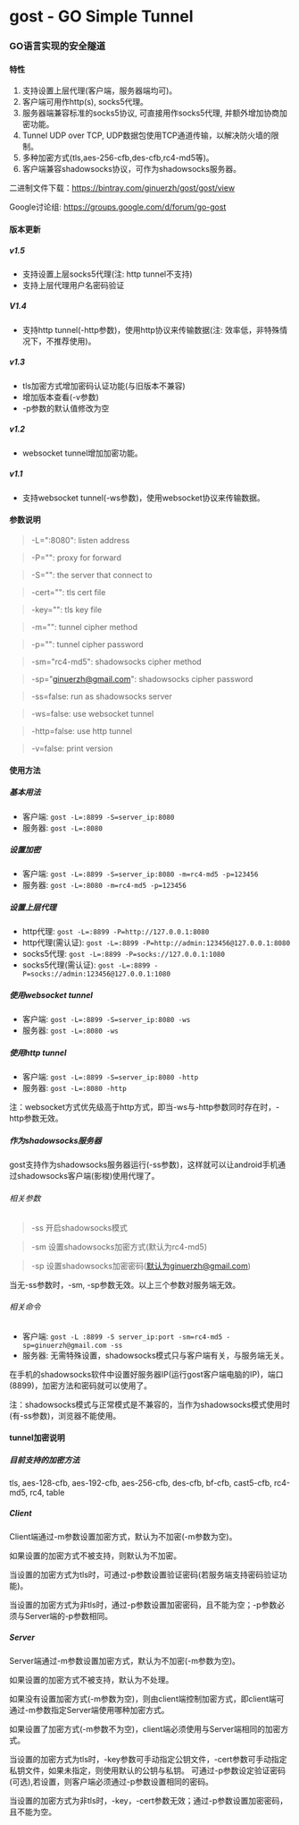 gost - GO Simple Tunnel
====

### GO语言实现的安全隧道

#### 特性
1. 支持设置上层代理(客户端，服务器端均可)。
2. 客户端可用作http(s), socks5代理。
3. 服务器端兼容标准的socks5协议, 可直接用作socks5代理, 并额外增加协商加密功能。
4. Tunnel UDP over TCP, UDP数据包使用TCP通道传输，以解决防火墙的限制。
5. 多种加密方式(tls,aes-256-cfb,des-cfb,rc4-md5等)。
6. 客户端兼容shadowsocks协议，可作为shadowsocks服务器。

二进制文件下载：https://bintray.com/ginuerzh/gost/gost/view

Google讨论组: https://groups.google.com/d/forum/go-gost

#### 版本更新
##### v1.5
* 支持设置上层socks5代理(注: http tunnel不支持)
* 支持上层代理用户名密码验证

##### V1.4
* 支持http tunnel(-http参数)，使用http协议来传输数据(注: 效率低，非特殊情况下，不推荐使用)。

##### v1.3
* tls加密方式增加密码认证功能(与旧版本不兼容)
* 增加版本查看(-v参数)
* -p参数的默认值修改为空

##### v1.2 
* websocket tunnel增加加密功能。

##### v1.1 
* 支持websocket tunnel(-ws参数)，使用websocket协议来传输数据。

#### 参数说明
>  -L=":8080": listen address

>  -P="": proxy for forward

>  -S="": the server that connect to

>  -cert="": tls cert file

>  -key="": tls key file

>  -m="": tunnel cipher method

>  -p="": tunnel cipher password

>  -sm="rc4-md5": shadowsocks cipher method

>  -sp="ginuerzh@gmail.com": shadowsocks cipher password

>  -ss=false: run as shadowsocks server

>  -ws=false: use websocket tunnel

>  -http=false: use http tunnel

>  -v=false: print version


#### 使用方法
##### 基本用法
* 客户端: `gost -L=:8899 -S=server_ip:8080`
* 服务器: `gost -L=:8080`

##### 设置加密
* 客户端: `gost -L=:8899 -S=server_ip:8080 -m=rc4-md5 -p=123456`
* 服务器: `gost -L=:8080 -m=rc4-md5 -p=123456`

##### 设置上层代理
* http代理: `gost -L=:8899 -P=http://127.0.0.1:8080`
* http代理(需认证): `gost -L=:8899 -P=http://admin:123456@127.0.0.1:8080`
* socks5代理: `gost -L=:8899 -P=socks://127.0.0.1:1080`
* socks5代理(需认证): `gost -L=:8899 -P=socks://admin:123456@127.0.0.1:1080`

##### 使用websocket tunnel
* 客户端: `gost -L=:8899 -S=server_ip:8080 -ws`
* 服务器: `gost -L=:8080 -ws`

##### 使用http tunnel
* 客户端: `gost -L=:8899 -S=server_ip:8080 -http`
* 服务器: `gost -L=:8080 -http`

注：websocket方式优先级高于http方式，即当-ws与-http参数同时存在时，-http参数无效。

##### 作为shadowsocks服务器
gost支持作为shadowsocks服务器运行(-ss参数)，这样就可以让android手机通过shadowsocks客户端(影梭)使用代理了。

###### 相关参数
> -ss 开启shadowsocks模式

> -sm 设置shadowsocks加密方式(默认为rc4-md5)

> -sp 设置shadowsocks加密密码(默认为ginuerzh@gmail.com)

当无-ss参数时，-sm, -sp参数无效。以上三个参数对服务端无效。

###### 相关命令
* 客户端: `gost -L :8899 -S server_ip:port -sm=rc4-md5 -sp=ginuerzh@gmail.com -ss`
* 服务器: 无需特殊设置，shadowsocks模式只与客户端有关，与服务端无关。

在手机的shadowsocks软件中设置好服务器IP(运行gost客户端电脑的IP)，端口(8899)，加密方法和密码就可以使用了。

注：shadowsocks模式与正常模式是不兼容的，当作为shadowsocks模式使用时(有-ss参数)，浏览器不能使用。


#### tunnel加密说明
##### 目前支持的加密方法
tls, aes-128-cfb, aes-192-cfb, aes-256-cfb, des-cfb, bf-cfb, cast5-cfb, rc4-md5, rc4, table

##### Client

Client端通过-m参数设置加密方式，默认为不加密(-m参数为空)。

如果设置的加密方式不被支持，则默认为不加密。

当设置的加密方式为tls时，可通过-p参数设置验证密码(若服务端支持密码验证功能)。

当设置的加密方式为非tls时，通过-p参数设置加密密码，且不能为空；-p参数必须与Server端的-p参数相同。

##### Server

Server端通过-m参数设置加密方式，默认为不加密(-m参数为空)。

如果设置的加密方式不被支持，默认为不处理。

如果没有设置加密方式(-m参数为空)，则由client端控制加密方式，即client端可通过-m参数指定Server端使用哪种加密方式。

如果设置了加密方式(-m参数不为空)，client端必须使用与Server端相同的加密方式。

当设置的加密方式为tls时，-key参数可手动指定公钥文件，-cert参数可手动指定私钥文件，如果未指定，则使用默认的公钥与私钥。
可通过-p参数设定验证密码(可选),若设置，则客户端必须通过-p参数设置相同的密码。

当设置的加密方式为非tls时，-key，-cert参数无效；通过-p参数设置加密密码，且不能为空。
